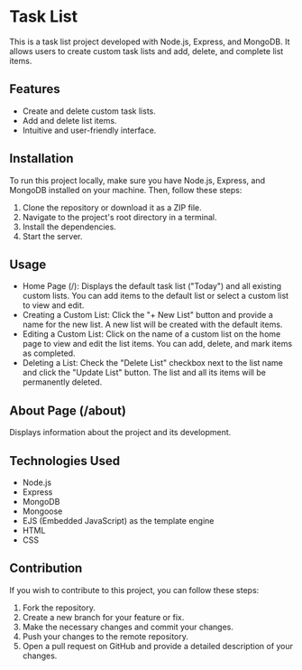 Task List
=========

This is a task list project developed with Node.js, Express, and MongoDB. It allows users to create custom task lists and add, delete, and complete list items.

Features
--------

- Create and delete custom task lists.
- Add and delete list items.
- Intuitive and user-friendly interface.

Installation
------------

To run this project locally, make sure you have Node.js, Express, and MongoDB installed on your machine. Then, follow these steps:

1. Clone the repository or download it as a ZIP file.
2. Navigate to the project's root directory in a terminal.
3. Install the dependencies.
4. Start the server.

Usage
-----

- Home Page (/): Displays the default task list ("Today") and all existing custom lists. You can add items to the default list or select a custom list to view and edit.
- Creating a Custom List: Click the "+ New List" button and provide a name for the new list. A new list will be created with the default items.
- Editing a Custom List: Click on the name of a custom list on the home page to view and edit the list items. You can add, delete, and mark items as completed.
- Deleting a List: Check the "Delete List" checkbox next to the list name and click the "Update List" button. The list and all its items will be permanently deleted.

About Page (/about)
-------------------

Displays information about the project and its development.

Technologies Used
-----------------

- Node.js
- Express
- MongoDB
- Mongoose
- EJS (Embedded JavaScript) as the template engine
- HTML
- CSS

Contribution
------------

If you wish to contribute to this project, you can follow these steps:

1. Fork the repository.
2. Create a new branch for your feature or fix.
3. Make the necessary changes and commit your changes.
4. Push your changes to the remote repository.
5. Open a pull request on GitHub and provide a detailed description of your changes.

